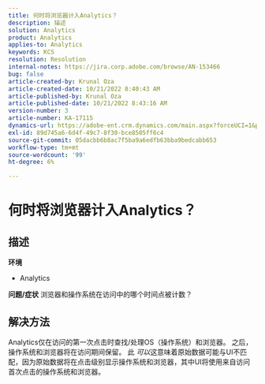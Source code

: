 ```yaml
---
title: 何时将浏览器计入Analytics？
description: 描述
solution: Analytics
product: Analytics
applies-to: Analytics
keywords: KCS
resolution: Resolution
internal-notes: https://jira.corp.adobe.com/browse/AN-153466
bug: false
article-created-by: Krunal Oza
article-created-date: 10/21/2022 8:40:43 AM
article-published-by: Krunal Oza
article-published-date: 10/21/2022 8:43:16 AM
version-number: 3
article-number: KA-17115
dynamics-url: https://adobe-ent.crm.dynamics.com/main.aspx?forceUCI=1&pagetype=entityrecord&etn=knowledgearticle&id=d401d507-1c51-ed11-bba2-0022480867fb
exl-id: 89d745a6-6d4f-49c7-8f30-bce8505ff6c4
source-git-commit: 05dacbb6b8ac7f5ba9a6edfb63bba9bedcabb653
workflow-type: tm+mt
source-wordcount: '99'
ht-degree: 6%

---
```


# 何时将浏览器计入Analytics？

## 描述

<b>环境</b>
- Analytics



<b>问题/症状</b>
浏览器和操作系统在访问中的哪个时间点被计数？


## 解决方法


Analytics仅在访问的第一次点击时查找/处理OS（操作系统）和浏览器。 之后，操作系统和浏览器将在访问期间保留。 此 *可以*&#x200B;这意味着原始数据可能与UI不匹配，因为原始数据将在点击级别显示操作系统和浏览器，其中UI将使用来自访问首次点击的操作系统和浏览器。
